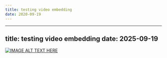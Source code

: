```yaml
---
title: testing video embedding
date: 2020-09-19
---
```

---
title: testing video embedding 
date: 2025-09-19
---
[![IMAGE ALT TEXT HERE](https://img.youtube.com/vi/4q5g6eTzJg4/0.jpg)](https://www.youtube.com/watch?v=4q5g6eTzJg4)
